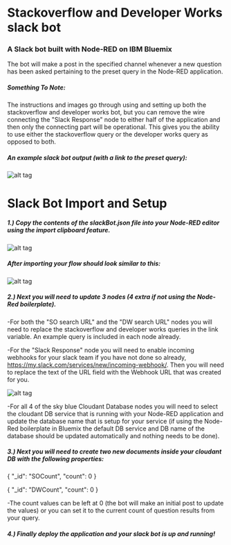 # Stackoverflow and Developer Works slack bot
### A Slack bot built with Node-RED on IBM Bluemix
The bot will make a post in the specified channel whenever a new question has been asked pertaining to the preset query in the Node-RED application. 

##### Something To Note:
The instructions and images go through using and setting up both the stackoverflow and developer works bot, but you can remove the wire connecting the "Slack Response" node to either half of the application and then only the connecting part will be operational. This gives you the ability to use either the stackoverflow query or the developer works query as opposed to both.

##### An example slack bot output (with a link to the preset query):
![alt tag](https://github.com/franklsm1/SO_DW_slackBot/blob/master/SODWexample.PNG)

# Slack Bot Import and Setup
##### 1.) Copy the contents of the slackBot.json file into your Node-RED editor using the import clipboard feature.

![alt tag](https://github.com/franklsm1/SO_DW_slackBot/blob/master/import.PNG)


##### After importing your flow should look similar to this:
![alt tag](https://github.com/franklsm1/SO_DW_slackBot/blob/master/DWSOflow.PNG)

##### 2.) Next you will need to update 3 nodes (4 extra if not using the Node-Red boilerplate).
  -For both the "SO search URL" and the "DW search URL" nodes you will need to replace the stackoverflow and developer works queries in the link variable. An example query is included in each node already.
  
  -For the "Slack Response" node you will need to enable incoming webhooks for your slack team if you have not done so already, https://my.slack.com/services/new/incoming-webhook/. Then you will need to replace the text of the URL field with the Webhook URL that was created for you.
  
  ![alt tag](https://github.com/franklsm1/SO_DW_slackBot/blob/master/webhookToken.PNG)
  
  -For all 4 of the sky blue Cloudant Database nodes you will need to select the cloudant DB service that is running with your Node-RED application and update the database name that is setup for your service (if using the Node-Red boilerplate in Bluemix the default DB service and DB name of the database should be updated automatically and nothing needs to be done).
  
##### 3.) Next you will need to create two new documents inside your cloudant DB with the following properties:
  
{
  "_id": "SOCount",
  "count": 0
}

{
  "_id": "DWCount",
  "count": 0
}
  
  -The count values can be left at 0 (the bot will make an initial post to update the values) or you can set it to the current count of question results from your query.
  
##### 4.) Finally deploy the application and your slack bot is up and running!
